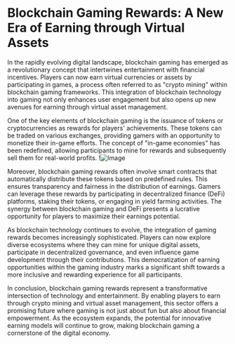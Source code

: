 # Blockchain Gaming Rewards: A New Era of Earning through Virtual Assets

In the rapidly evolving digital landscape, blockchain gaming has emerged as a revolutionary concept that intertwines entertainment with financial incentives. Players can now earn virtual currencies or assets by participating in games, a process often referred to as "crypto mining" within blockchain gaming frameworks. This integration of blockchain technology into gaming not only enhances user engagement but also opens up new avenues for earning through virtual asset management.

One of the key elements of blockchain gaming is the issuance of tokens or cryptocurrencies as rewards for players' achievements. These tokens can be traded on various exchanges, providing gamers with an opportunity to monetize their in-game efforts. The concept of "in-game economies" has been redefined, allowing participants to mine for rewards and subsequently sell them for real-world profits. !![Image](https://github.com/user-attachments/assets/590b50a7-4459-4e76-8a31-559aed223621)

Moreover, blockchain gaming rewards often involve smart contracts that automatically distribute these tokens based on predefined rules. This ensures transparency and fairness in the distribution of earnings. Gamers can leverage these rewards by participating in decentralized finance (DeFi) platforms, staking their tokens, or engaging in yield farming activities. The synergy between blockchain gaming and DeFi presents a lucrative opportunity for players to maximize their earnings potential.

As blockchain technology continues to evolve, the integration of gaming rewards becomes increasingly sophisticated. Players can now explore diverse ecosystems where they can mine for unique digital assets, participate in decentralized governance, and even influence game development through their contributions. This democratization of earning opportunities within the gaming industry marks a significant shift towards a more inclusive and rewarding experience for all participants.

In conclusion, blockchain gaming rewards represent a transformative intersection of technology and entertainment. By enabling players to earn through crypto mining and virtual asset management, this sector offers a promising future where gaming is not just about fun but also about financial empowerment. As the ecosystem expands, the potential for innovative earning models will continue to grow, making blockchain gaming a cornerstone of the digital economy.